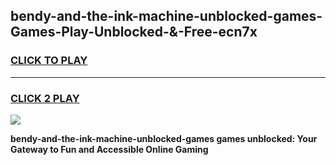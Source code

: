 
## bendy-and-the-ink-machine-unblocked-games-Games-Play-Unblocked-&-Free-ecn7x
<h3>
<a href="https://premium76.site?title=bendy-and-the-ink-machine-unblocked-games&ref=24A">CLICK TO PLAY</a></h3>
<hr>

<h3>
<a href="https://premium76.site?title=bendy-and-the-ink-machine-unblocked-games&ref=24A">CLICK 2 PLAY</a>
  
</h3>

<a href="https://premium76.site?title=bendy-and-the-ink-machine-unblocked-games&ref=24A"><img src="https://clearcache.store/games.png"></a>


**bendy-and-the-ink-machine-unblocked-games games unblocked: Your Gateway to Fun and Accessible Online Gaming**
